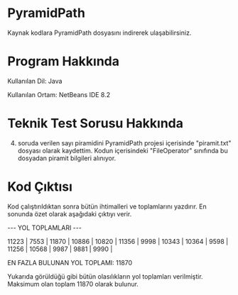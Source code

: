 # PyramidPath

Kaynak kodlara PyramidPath dosyasını indirerek ulaşabilirsiniz.

# Program Hakkında

Kullanılan Dil: Java

Kullanılan Ortam: NetBeans IDE 8.2

# Teknik Test Sorusu Hakkında

4. soruda verilen sayı piramidini PyramidPath projesi içerisinde "piramit.txt" dosyası olarak kaydettim. 
Kodun içerisindeki "FileOperator" sınıfında bu dosyadan piramit bilgileri alınıyor.

# Kod Çıktısı

Kod çalıştırıldıktan sonra bütün ihtimalleri ve toplamlarını yazdırır. En sonunda özet olarak aşağıdaki çıktıyı verir.

--- YOL TOPLAMLARI --- 

11223 | 7553 | 11870 | 10886 | 10820 | 11356 | 9998 | 10343 | 10364 | 9598 | 11256 | 10568 | 9987 | 9881 | 9990 | 

EN FAZLA BULUNAN YOL TOPLAMI: 11870

Yukarıda görüldüğü gibi bütün olasılıkların yol toplamları verilmiştir. Maksimum olan toplam 11870 olarak bulunur. 






